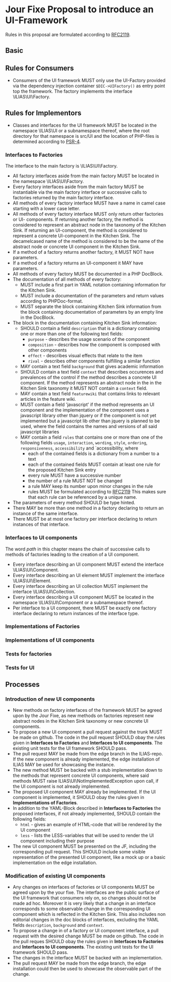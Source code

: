 # Jour Fixe Proposal to introduce an UI-Framework

Rules in this proposal are formulated according to [RFC2119](https://www.ietf.org/rfc/rfc2119.txt).

## Basic

## Rules for Consumers

* Consumers of the UI framework MUST only use the UI-Factory provided via the
  dependency injection container `$DIC->UIFactory()` as entry point top the
  framework. The factory implements the interface \ILIAS\UI\Factory.

## Rules for Implementors

* Classes and interfaces for the UI framework MUST be located in the namespace
  \ILIAS\UI or a subnamespace thereof, where the root directory for that 
  namespace is src/UI and the location of PHP-files is determined according to
  [PSR-4](http://www.php-fig.org/psr/psr-4/).

### Interfaces to Factories

The interface to the main factory is \ILIAS\UI\Factory.

* All factory interfaces aside from the main factory MUST be located in the 
  namespace \ILIAS\UI\Factory.
* Every factory interfaces aside from the main factory MUST be instantiable via
  the main factory interface or successive calls to factories returned by the
  main factory interface.
* All methods of every factory interface MUST have a name in camel case starting
  with a lower case letter.
* All methods of every factory interface MUST only return other factories or UI-
  components. If returning another factory, the method is considered to represent
  an abstract node in the taxonomy of the Kitchen Sink. If returning an UI-component,
  the method is considered to represent a concrete UI-component in the Kitchen
  Sink. The decamelcased name of the method is considered to be the name of the
  abstract node or concrete UI component in the Kitchen Sink.
* If a method of a factory returns another factory, it MUST NOT have parameters.
* If a method of a factory returns an UI-component it MAY have parameters.
* All methods of every factory MUST be documented in a PHP DocBlock.
* The documentation of all methods of every factory:
    * MUST include a first part in YAML notation containing information for the
      Kitchen Sink.
    * MUST include a documentation of the parameters and return values according
      to PHPDoc-format.
    * MUST separate the block containing Kitchen Sink information from the block
      containing documentation of parameters by an empty line in the DocBlock.
* The block in the documentation containing Kitchen Sink information:
    * SHOULD contain a field `description` that is a dictionary containing one or
      more than one of the following text fields:
        * `purpose` - describes the usage scenario of the component
        * `composition` - describes how the component is composed with other
          components
        * `effect` - describes visual effects that relate to the item
        * `rival` - describes other components fulfilling a similar function
    * MAY contain a text field `background` that gives academic information
    * SHOULD contain a text field `context` that describes occurences and
      prevalences of the control if the method describes a concrete UI component.
      If the method represents an abstract node in the in the Kitchen Sink
      taxonomy it MUST NOT contain a `context` field.
    * MAY contain a text field `featurewiki` that contains links to relevant
      articles in the feature wiki.
    * MUST contain a field 'javascript' if the method represents an UI component
      and the implementation of the component uses a javascript library other
      than jquery or if the component is not yet implemented but a javascript
      lib other than jquery is planned to be used, where the field contains the
      names and versions of all said javascript libraries
    * MAY contain a field `rules` that contains one or more than one of the 
      following fields `usage`, `interaction`, `wording`, `style`, `ordering`, 
      `responsiveness`, `accessibility` and `accessibility, where
        * each of the contained fields is a dictionary from a number to a text
        * each of the contained fields MUST contain at least one rule for the
          proposed Kitchen Sink entry
        * every rule MUST have a successive number
        * the number of a rule MUST NOT be changed
        * a rule MAY keep its number upon minor changes in the rule
        * rules MUST be formulated according to [RFC2119](https://www.ietf.org/rfc/rfc2119.txt)
      This makes sure that each rule can be referenced by a unique name.
* The parameters of every method SHOULD be type hinted.
* There MAY be more than one method in a factory declaring to return an instance
  of the same interface.
* There MUST be at most one factory per interface declaring to return instances of
  that interface.

### Interfaces to UI components

The word *path* in this chapter means the chain of successive calls to methods
of factories leading to the creation of a UI component.

* Every interface describing an UI component MUST extend the interface
  \ILIAS\UI\Component.
* Every interface describing an UI element MUST implement the interface
  \ILIAS\UI\Element.
* Every interface describing an UI collection MUST implement the interface
  \ILIAS\UI\Collection.
* Every interface describing a UI component MUST be located in the namespace
  \ILIAS\UI\Component or a subnamespace thereof.
* Per interface to a UI component, there MUST be exactly one factory interface
  declaring to return instances of the interface type.

### Implementations of Factories

### Implementations of UI components

### Tests for factories

### Tests for UI

## Processes

### Introduction of new UI components

* New methods on factory interfaces of the framework MUST be agreed upon by the
  Jour Fixe, as new methods on factories represent new abstract nodes in the Kitchen
  Sink taxonomy or new concrete UI components.
* To propose a new UI component a pull request against the trunk MUST be made on
  github. The code in the pull request SHOULD obay the rules given in **Interfaces
  to Factories** and **Interfaces to UI components**. The existing unit tests for
  the UI framework SHOULD pass.
* The pull request MAY be made from the edge branch in the ILIAS-repo. If the new
  component is already implemented, the edge installation of ILIAS MAY be used
  for showcasing the instance.
* The new method MUST be backed with a stub implementation down to the methods
  that represent concrete UI components, where said methods MUST raise
  ILIAS\UI\NotImplementedException upon call, if the UI component is not already
  implemented.
* The proposed UI component MAY already be implemented. If the UI component is
  implemented, it SHOULD obay the rules given in **Implementations of Factories**.
* In addition to the YAML-Block described in **Interfaces to Factories** the
  proposed interfaces, if not already implemented, SHOULD contain the following
  fields:
    * `html` - gives an example of HTML-code that will be rendered by the
      UI component
    * `less` - lists the LESS-variables that will be used to render the
      UI component including their purpose
* The new UI component MUST be presented on the JF, including the corresponding
  pull request. This SHOULD include some visible representation of the presented
  UI component, like a mock up or a basic implementation on the edge installation.

### Modification of existing UI components

* Any changes on interfaces of factories or UI components MUST be agreed upon by
  the your fixe. The interfaces are the public surface of the UI framework that
  consumers rely on, so changes should not be made ad hoc. Moreover it is very
  likely that a change in an interface corresponds to some observable change in
  the corresponding UI component which is reflected in the Kitchen Sink. This
  also includes non editorial changes in the doc blocks of interfaces, excluding
  the YAML fields `description`, `background` and `context`.
* To propose a change in of a factory or UI component interface, a pull request
  with the desired change MUST be made on github. The code in the pull reques
  SHOULD obay the rules given in **Interfaces to Factories** and **Interfaces to
  UI components**. The existing unit tests for the UI framework SHOULD pass.
* The changes in the interface MUST be backed with an implementation.
* The pull request MAY be made from the edge branch, the edge installation could
  then be used to showcase the observable part of the change.
